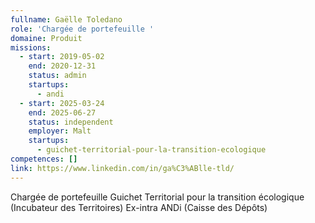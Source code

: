 ```yaml
---
fullname: Gaëlle Toledano
role: 'Chargée de portefeuille '
domaine: Produit
missions:
  - start: 2019-05-02
    end: 2020-12-31
    status: admin
    startups:
      - andi
  - start: 2025-03-24
    end: 2025-06-27
    status: independent
    employer: Malt
    startups:
      - guichet-territorial-pour-la-transition-ecologique
competences: []
link: https://www.linkedin.com/in/ga%C3%ABlle-tld/
---
```

Chargée de portefeuille Guichet Territorial pour la transition écologique (Incubateur des Territoires)
Ex-intra ANDi (Caisse des Dépôts)